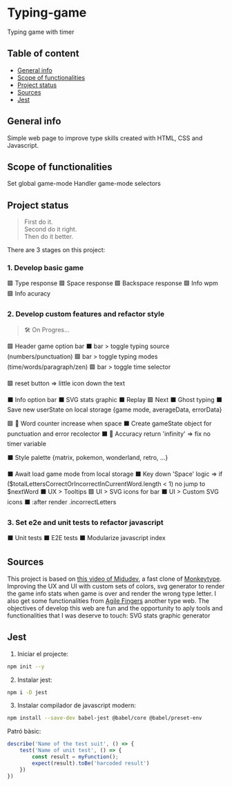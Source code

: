 # Typing-game
Typing game with timer

## Table of content
* [General info](#general-info)   
* [Scope of functionalities](#scope-of-functionalities)
* [Project status](#project-status)
* [Sources](#sources)
* [Jest](#jest)

## General info
Simple web page to improve type skills created with HTML, CSS and Javascript.

## Scope of functionalities

Set global game-mode
Handler game-mode selectors
<!--    
        Logics Diagrames
        Test for component refactor
-->

## Project status
> First do it.   
> Second do it right.   
> Then do it better.   

There are 3 stages on this project:
### 1. Develop basic game
🟩 Type response 
🟩 Space response 
🟩 Backspace response
🟩 Info wpm
🟩 Info acuracy

### 2. Develop custom features and refactor style
> 🛠 On Progres...

🟩 Header game option bar
⬛ bar > toggle typing source (numbers/punctuation)
🟩 bar > toggle typing modes (time/words/paragraph/zen)
🟩 bar > toggle time selector

🟩 reset button => little icon down the text

⬛ Info option bar
⬛ SVG stats graphic
⬛ Replay
🟩 Next
⬛ Ghost typing
⬛ Save new userState on local storage {game mode, averageData, errorData} 

🟩 🐞 Word counter increase when space
⬛ Create gameState object for punctuation and error recolector
⬛ 🐞 Accuracy return 'infinity' => fix no timer variable

⬛ Style palette {matrix, pokemon, wonderland, retro, ...}

⬛ Await load game mode from local storage
⬛ Key down 'Space' logic => if ($totalLettersCorrectOrIncorrectInCurrentWord.length < 1) no jump to $nextWord
⬛ UX > Tooltips
🟩 UI > SVG icons for bar
⬛ UI > Custom SVG icons
⬛ :after render .incorrectLetters

### 3. Set e2e and unit tests to refactor javascript
⬛ Unit tests
⬛ E2E tests
⬛ Modularize javascript index

## Sources
This project is based on [this video of Midudev](https://www.youtube.com/watch?v=157qVlTelOg&t=118s), a fast clone of [Monkeytype](https://monkeytype.com/). 
Improving the UX and UI with custom sets of colors, svg generator to render the game info stats when game is over and render the wrong type letter. I also get some functionalities from [Agile Fingers](https://agilefingers.com/es) another type web.
The objectives of develop this web are fun and the opportunity to aply tools and functionalities that I was deserve to touch:
SVG stats graphic generator

## Jest
1. Iniciar el projecte:   
```bash
npm init --y
```
2. Instalar jest:   

```bash
npm i -D jest
```
3. Instalar compilador de javascript modern:   

```bash
npm install --save-dev babel-jest @babel/core @babel/preset-env
```

Patró bàsic:
```javascript
describe('Name of the test suit', () => {
    test('Name of unit test', () => {
        const result = myFunction();
        expect(result).toBe('harcoded result')
    })
})
```